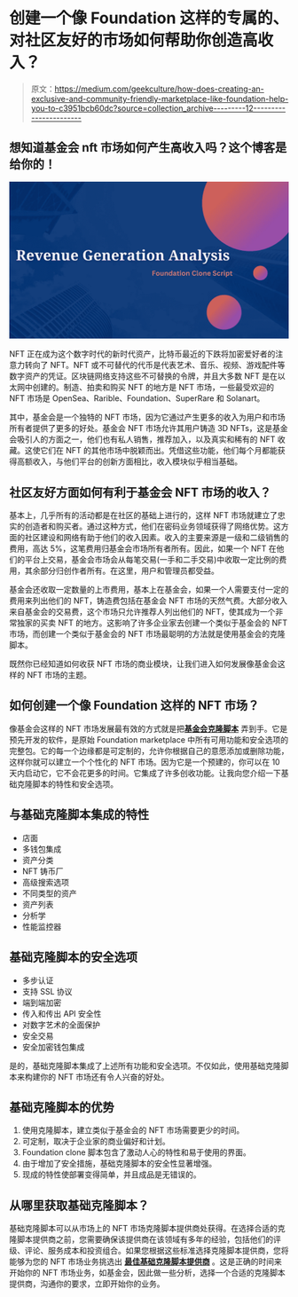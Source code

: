 # 创建一个像 Foundation 这样的专属的、对社区友好的市场如何帮助你创造高收入？

> 原文：<https://medium.com/geekculture/how-does-creating-an-exclusive-and-community-friendly-marketplace-like-foundation-help-you-to-c3951bcb60dc?source=collection_archive---------12----------------------->

## 想知道基金会 nft 市场如何产生高收入吗？这个博客是给你的！

![](img/2c218afd4a77e333cf6d6077bac063db.png)

NFT 正在成为这个数字时代的新时代资产，比特币最近的下跌将加密爱好者的注意力转向了 NFT。NFT 或不可替代的代币是代表艺术、音乐、视频、游戏配件等数字资产的凭证。区块链网络支持这些不可替换的令牌，并且大多数 NFT 是在以太网中创建的。制造、拍卖和购买 NFT 的地方是 NFT 市场，一些最受欢迎的 NFT 市场是 OpenSea、Rarible、Foundation、SuperRare 和 Solanart。

其中，基金会是一个独特的 NFT 市场，因为它通过产生更多的收入为用户和市场所有者提供了更多的好处。基金会 NFT 市场允许其用户铸造 3D NFTs，这是基金会吸引人的方面之一，他们也有私人销售，推荐加入，以及真实和稀有的 NFT 收藏。这使它们在 NFT 的其他市场中脱颖而出。凭借这些功能，他们每个月都能获得高额收入，与他们平台的创新方面相比，收入模块似乎相当基础。

## **社区友好方面如何有利于基金会 NFT 市场的收入？**

基本上，几乎所有的活动都是在社区的基础上进行的，这样 NFT 市场就建立了忠实的创造者和购买者。通过这种方式，他们在密码业务领域获得了网络优势。这方面的社区建设和网络有助于他们的收入因素。收入的主要来源是一级和二级销售的费用，高达 5%，这笔费用归基金会市场所有者所有。因此，如果一个 NFT 在他们的平台上交易，基金会市场会从每笔交易(一手和二手交易)中收取一定比例的费用，其余部分归创作者所有。在这里，用户和管理员都受益。

基金会还收取一定数量的上市费用，基本上在基金会，如果一个人需要支付一定的费用来列出他们的 NFT，铸造费包括在基金会 NFT 市场的天然气费。大部分收入来自基金会的交易费，这个市场只允许推荐人列出他们的 NFT，使其成为一个非常独家的买卖 NFT 的地方。这影响了许多企业家去创建一个类似于基金会的 NFT 市场，而创建一个类似于基金会的 NFT 市场最聪明的方法就是使用基金会的克隆脚本。

既然你已经知道如何收获 NFT 市场的商业模块，让我们进入如何发展像基金会这样的 NFT 市场的主题。

## 如何创建一个像 Foundation 这样的 NFT 市场？

像基金会这样的 NFT 市场发展最有效的方式就是把[**基金会克隆脚本**](https://www.firebeetechnoservices.com/foundation-clone-script?utm_source=FouCS&utm_medium=geek&utm_campaign=joy) 弄到手。它是预先开发的软件，是原始 Foundation marketplace 中所有可用功能和安全选项的完整包。它的每一个边缘都是可定制的，允许你根据自己的意愿添加或删除功能，这样你就可以建立一个个性化的 NFT 市场。因为它是一个预建的，你可以在 10 天内启动它，它不会花更多的时间。它集成了许多创收功能。让我向您介绍一下基础克隆脚本的特性和安全选项。

## **与基础克隆脚本集成的特性**

*   店面
*   多钱包集成
*   资产分类
*   NFT 铸币厂
*   高级搜索选项
*   不同类型的资产
*   资产列表
*   分析学
*   性能监控器

## **基础克隆脚本的安全选项**

*   多步认证
*   支持 SSL 协议
*   端到端加密
*   传入和传出 API 安全性
*   对数字艺术的全面保护
*   安全交易
*   安全加密钱包集成

是的，基础克隆脚本集成了上述所有功能和安全选项。不仅如此，使用基础克隆脚本来构建你的 NFT 市场还有令人兴奋的好处。

## **基础克隆脚本的优势**

1.  使用克隆脚本，建立类似于基金会的 NFT 市场需要更少的时间。
2.  可定制，取决于企业家的商业偏好和计划。
3.  Foundation clone 脚本包含了激动人心的特性和易于使用的界面。
4.  由于增加了安全措施，基础克隆脚本的安全性显著增强。
5.  现成的特性使部署变得简单，并且成品是无错误的。

## **从哪里获取基础克隆脚本？**

基础克隆脚本可以从市场上的 NFT 市场克隆脚本提供商处获得。在选择合适的克隆脚本提供商之前，您需要确保该提供商在该领域有多年的经验，包括他们的评级、评论、服务成本和投资组合。如果您根据这些标准选择克隆脚本提供商，您将能够为您的 NFT 市场业务挑选出 [**最佳基础克隆脚本提供商**](https://www.firebeetechnoservices.com/foundation-clone-script?utm_source=FouCS&utm_medium=geek&utm_campaign=joy) 。这是正确的时间来开始你的 NFT 市场业务，如基金会，因此做一些分析，选择一个合适的克隆脚本提供商，沟通你的要求，立即开始你的业务。